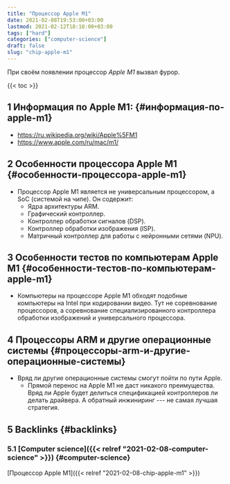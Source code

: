 ```yaml
---
title: "Процессор Apple M1"
date: 2021-02-08T19:53:00+03:00
lastmod: 2021-02-12T18:18:00+03:00
tags: ["hard"]
categories: ["computer-science"]
draft: false
slug: "chip-apple-m1"
---
```


При своём появлении процессор _Apple M1_ вызвал фурор.

<!--more-->

{{< toc >}}


## <span class="section-num">1</span> Информация по Apple M1: {#информация-по-apple-m1}

-   <https://ru.wikipedia.org/wiki/Apple%5FM1>
-   <https://www.apple.com/ru/mac/m1/>


## <span class="section-num">2</span> Особенности процессора Apple M1 {#особенности-процессора-apple-m1}

-   Процессор Apple M1 является не универсальным процессором, а SoC (системой на чипе). Он содержит:
    -   Ядра архитектуры ARM.
    -   Графический контроллер.
    -   Контроллер обработки сигналов (DSP).
    -   Контроллер обработки изображения (ISP).
    -   Матричный контроллер для работы с нейронными сетями (NPU).


## <span class="section-num">3</span> Особенности тестов по компьютерам Apple M1 {#особенности-тестов-по-компьютерам-apple-m1}

-   Компьютеры на процессоре Apple M1 обходят подобные компьютеры на
    Intel при кодировании видео. Тут не соревнование процессоров, а
    соревнование специализированного контроллера обработки изображений и
    универсального процессора.


## <span class="section-num">4</span> Процессоры ARM и другие операционные системы {#процессоры-arm-и-другие-операционные-системы}

-   Вряд ли другие операционные системы смогут пойти по пути Apple.
    -   Прямой перенос на Apple M1 не даст никакого преимущества. Вряд ли
        Apple будет делиться спецификацией контроллеров ли делать
        драйвера. А обратный инжиниринг --- не самая лучшая стратегия.


## <span class="section-num">5</span> Backlinks {#backlinks}


### <span class="section-num">5.1</span> [Computer science]({{< relref "2021-02-08-computer-science" >}}) {#computer-science}

[Процессор Apple M1]({{< relref "2021-02-08-chip-apple-m1" >}})
